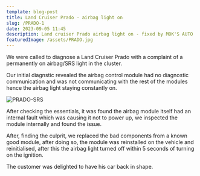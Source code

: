 ```yaml
---
template: blog-post
title: Land Cruiser Prado - airbag light on
slug: /PRADO-1
date: 2023-09-05 11:45
description: Land cruiser Prado airbag light on - fixed by MOK'S AUTO
featuredImage: /assets/PRADO.jpg
---
```

We were called to diagnose a Land Cruiser Prado with a complaint of a permanently on airbag/SRS light in the cluster.

Our initial diagnstic revealed the airbag control module had no diagnostic communication and was not communicating with the rest of the modules hence the airbag light staying constantly on.

![PRADO-SRS](/assets/SRS-MODULE.jpg "PRADO-SRS-MODULE")

After checking the essentials, it was found the airbag module itself had an internal fault which was causing it not to power up, we inspected the module internally and found the issue.

After, finding the culprit, we replaced the bad components from a known good module, after doing so, the module was reinstalled on the vehicle and reinitialised, after this the airbag light turned off within 5 seconds of turning on the ignition.

The customer was delighted to have his car back in shape.